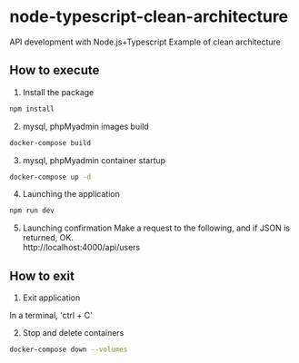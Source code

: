 # node-typescript-clean-architecture

API development with Node.js+Typescript
Example of clean architecture

## How to execute

1. Install the package

```bash
npm install
```

2. mysql, phpMyadmin images build 

```bash
docker-compose build
```

3. mysql, phpMyadmin container startup

```bash
docker-compose up -d
```

4. Launching the application
```bash
npm run dev
```

5. Launching confirmation
Make a request to the following, and if JSON is returned, OK.    
http://localhost:4000/api/users

## How to exit

1. Exit application

In a terminal, 'ctrl + C'

2. Stop and delete containers

```bash
docker-compose down --volumes
```
